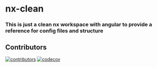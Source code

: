 # nx-clean

### This is just a clean nx workspace with angular to provide a reference for config files and structure

## Contributors

[![contributors](https://contrib.rocks/image?repo=WolfSoko/nx-clean)](https://github.com/WolfSoko/nx-clean/graphs/contributors) [![codecov](https://codecov.io/gh/WolfSoko/nx-clean/branch/main/graph/badge.svg)](https://codecov.io/gh/WolfSoko/nx-clean)
